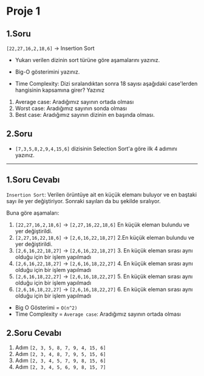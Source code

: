 # **Proje 1**
## **1.Soru**
`[22,27,16,2,18,6]` -> Insertion Sort

- Yukarı verilen dizinin sort türüne göre aşamalarını yazınız.

- Big-O gösterimini yazınız.

- Time Complexity: Dizi sıralandıktan sonra 18 sayısı aşağıdaki case'lerden hangisinin kapsamına girer? Yazınız

 1. Average case: Aradığımız sayının ortada olması
 2. Worst case: Aradığımız sayının sonda olması
 3. Best case: Aradığımız sayının dizinin en başında olması.


## **2.Soru**
- `[7,3,5,8,2,9,4,15,6]` dizisinin Selection Sort'a göre ilk 4 adımını yazınız.

-------
## **1.Soru Cevabı**
`Insertion Sort`: Verilen örüntüye ait en küçük elemanı buluyor ve en baştaki sayı ile yer değiştiriyor. Sonraki sayıları da bu şekilde sıralıyor.

Buna göre aşamaları:
1. `[22,27,16,2,18,6]` -> `[2,27,16,22,18,6]` En küçük eleman bulundu ve yer değiştirildi.
2. `[2,27,16,22,18,6]` -> `[2,6,16,22,18,27]` 2.En küçük eleman bulundu ve yer değiştirildi.
3. `[2,6,16,22,18,27]` -> `[2,6,16,22,18,27]` 3. En küçük eleman sırası aynı olduğu için bir işlem yapılmadı
4. `[2,6,16,22,18,27]` -> `[2,6,16,18,22,27]`  4. En küçük eleman sırası aynı olduğu için bir işlem yapılmadı
5. `[2,6,16,18,22,27]` -> `[2,6,16,18,22,27]`  5. En küçük eleman sırası aynı olduğu için bir işlem yapılmadı
6. `[2,6,16,18,22,27]` -> `[2,6,16,18,22,27]` 6. En küçük eleman sırası aynı olduğu için bir işlem yapılmadı

- Big O Gösterimi =  `O(n^2)`
- Time Complexity = `Average case`: Aradığımız sayının ortada olması

## **2.Soru Cevabı**

 1. Adım `[2, 3, 5, 8, 7, 9, 4, 15, 6] `
 2. Adım `[2, 3, 4, 8, 7, 9, 5, 15, 6] `
 3. Adım `[2, 3, 4, 5, 7, 9, 8, 15, 6] `
 4. Adım `[2, 3, 4, 5, 6, 9, 8, 15, 7] `